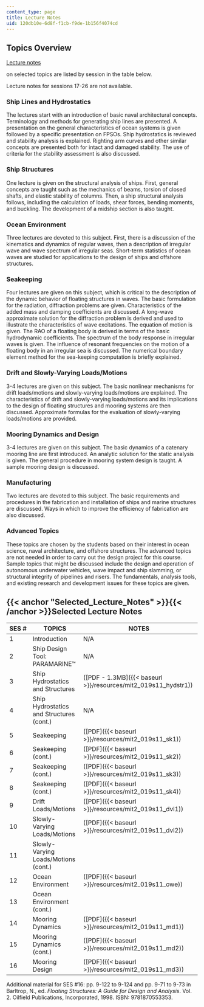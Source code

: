 ```yaml
---
content_type: page
title: Lecture Notes
uid: 120db10e-6d8f-f1cb-f9de-1b156f4074cd
---
```


Topics Overview
---------------

[Lecture notes](#Selected_Lecture_Notes)

on selected topics are listed by session in the table below.

Lecture notes for sessions 17-26 are not available.

### Ship Lines and Hydrostatics

The lectures start with an introduction of basic naval architectural concepts. Terminology and methods for generating ship lines are presented. A presentation on the general characteristics of ocean systems is given followed by a specific presentation on FPSOs. Ship hydrostatics is reviewed and stability analysis is explained. Righting arm curves and other similar concepts are presented both for intact and damaged stability. The use of criteria for the stability assessment is also discussed.

### Ship Structures

One lecture is given on the structural analysis of ships. First, general concepts are taught such as the mechanics of beams, torsion of closed shafts, and elastic stability of columns. Then, a ship structural analysis follows, including the calculation of loads, shear forces, bending moments, and buckling. The development of a midship section is also taught.

### Ocean Environment

Three lectures are devoted to this subject. First, there is a discussion of the kinematics and dynamics of regular waves, then a description of irregular wave and wave spectrum of irregular seas. Short-term statistics of ocean waves are studied for applications to the design of ships and offshore structures.

### Seakeeping

Four lectures are given on this subject, which is critical to the description of the dynamic behavior of floating structures in waves. The basic formulation for the radiation, diffraction problems are given. Characteristics of the added mass and damping coefficients are discussed. A long-wave approximate solution for the diffraction problem is derived and used to illustrate the characteristics of wave excitations. The equation of motion is given. The RAO of a floating body is derived in terms of the basic hydrodynamic coefficients. The spectrum of the body response in irregular waves is given. The influence of resonant frequencies on the motion of a floating body in an irregular sea is discussed. The numerical boundary element method for the sea-keeping computation is briefly explained.

### Drift and Slowly-Varying Loads/Motions

3-4 lectures are given on this subject. The basic nonlinear mechanisms for drift loads/motions and slowly-varying loads/motions are explained. The characteristics of drift and slowly-varying loads/motions and its implications to the design of floating structures and mooring systems are then discussed. Approximate formulas for the evaluation of slowly-varying loads/motions are provided.

### Mooring Dynamics and Design

3-4 lectures are given on this subject. The basic dynamics of a catenary mooring line are first introduced. An analytic solution for the static analysis is given. The general procedure in mooring system design is taught. A sample mooring design is discussed.

### Manufacturing

Two lectures are devoted to this subject. The basic requirements and procedures in the fabrication and installation of ships and marine structures are discussed. Ways in which to improve the efficiency of fabrication are also discussed.

### Advanced Topics

These topics are chosen by the students based on their interest in ocean science, naval architecture, and offshore structures. The advanced topics are not needed in order to carry out the design project for this course. Sample topics that might be discussed include the design and operation of autonomous underwater vehicles, wave impact and ship slamming, or structural integrity of pipelines and risers. The fundamentals, analysis tools, and existing research and development issues for these topics are given.

{{< anchor "Selected_Lecture_Notes" >}}{{< /anchor >}}Selected Lecture Notes
----------------------------------------------------------------------------

| SES # | TOPICS | NOTES |
| --- | --- | --- |
| 1 | Introduction | N/A |
| 2 | Ship Design Tool: PARAMARINE™ | N/A |
| 3 | Ship Hydrostatics and Structures | ([PDF - 1.3MB]({{< baseurl >}}/resources/mit2_019s11_hydstr1)) |
| 4 | Ship Hydrostatics and Structures (cont.) | N/A |
| 5 | Seakeeping | ([PDF]({{< baseurl >}}/resources/mit2_019s11_sk1)) |
| 6 | Seakeeping (cont.) | ([PDF]({{< baseurl >}}/resources/mit2_019s11_sk2)) |
| 7 | Seakeeping (cont.) | ([PDF]({{< baseurl >}}/resources/mit2_019s11_sk3)) |
| 8 | Seakeeping (cont.) | ([PDF]({{< baseurl >}}/resources/mit2_019s11_sk4)) |
| 9 | Drift Loads/Motions | ([PDF]({{< baseurl >}}/resources/mit2_019s11_dvl1)) |
| 10 | Slowly-Varying Loads/Motions | ([PDF]({{< baseurl >}}/resources/mit2_019s11_dvl2)) |
| 11 | Slowly-Varying Loads/Motions (cont.) |
| 12 | Ocean Environment | ([PDF]({{< baseurl >}}/resources/mit2_019s11_owe)) |
| 13 | Ocean Environment (cont.) |
| 14 | Mooring Dynamics | ([PDF]({{< baseurl >}}/resources/mit2_019s11_md1)) |
| 15 | Mooring Dynamics (cont.) | ([PDF]({{< baseurl >}}/resources/mit2_019s11_md2)) |
| 16 | Mooring Design | ([PDF]({{< baseurl >}}/resources/mit2_019s11_md3)) 

Additional material for SES #16: pp. 9-122 to 9-124 and pp. 9-71 to 9-73 in Barltrop, N., ed. _Floating Structures: A Guide for Design and Analysis_. Vol. 2. Oilfield Publications, Incorporated, 1998. ISBN: 9781870553353.